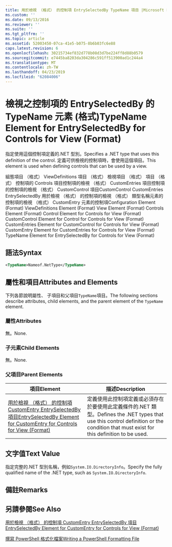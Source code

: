 ```yaml
---
title: 用於檢視 （格式） 的控制項 EntrySelectedBy TypeName 項目 |Microsoft Docs
ms.custom: ''
ms.date: 09/13/2016
ms.reviewer: ''
ms.suite: ''
ms.tgt_pltfrm: ''
ms.topic: article
ms.assetid: 52003450-07ca-41e5-b075-8b6b03fc6e88
caps.latest.revision: 6
ms.openlocfilehash: 30215734ef832d778b08d3d7be224ff8d88b0579
ms.sourcegitcommit: e7445ba8203da304286c591ff513900ad1c244a4
ms.translationtype: MT
ms.contentlocale: zh-TW
ms.lasthandoff: 04/23/2019
ms.locfileid: "62084006"
---
```

# <a name="typename-element-for-entryselectedby-for-controls-for-view-format"></a><span data-ttu-id="033f4-102">檢視之控制項的 EntrySelectedBy 的 TypeName 元素 (格式)</span><span class="sxs-lookup"><span data-stu-id="033f4-102">TypeName Element for EntrySelectedBy for Controls for View (Format)</span></span>

<span data-ttu-id="033f4-103">指定使用這個控制項定義的.NET 型別。</span><span class="sxs-lookup"><span data-stu-id="033f4-103">Specifies a .NET type that uses this definition of the control.</span></span> <span data-ttu-id="033f4-104">定義可供檢視的控制項時，會使用這個項目。</span><span class="sxs-lookup"><span data-stu-id="033f4-104">This element is used when defining controls that can be used by a view.</span></span>

<span data-ttu-id="033f4-105">組態項目 （格式） ViewDefinitions 項目 （格式） 檢視項目 （格式） 項目 （格式） 控制項的 Controls 項目控制項的檢視 （格式） CustomEntries 項目控制項的控制項的檢視 （格式） CustomControl 項目CustomControl CustomEntries EntrySelectedBy 用於檢視 （格式） 的控制項的檢視 （格式） 類型名稱元素的控制項的檢視 （格式） CustomEntry 元素的控制項</span><span class="sxs-lookup"><span data-stu-id="033f4-105">Configuration Element (Format) ViewDefinitions Element (Format) View Element (Format) Controls Element (Format) Control Element for Controls for View (Format) CustomControl Element for Control for Controls for View (Format) CustomEntries Element for CustomControl for Controls for View (Format) CustomEntry Element for CustomEntries for Controls for View (Format) TypeName Element for EntrySelectedBy for Controls for View (Format)</span></span>

## <a name="syntax"></a><span data-ttu-id="033f4-106">語法</span><span class="sxs-lookup"><span data-stu-id="033f4-106">Syntax</span></span>

```xml
<TypeName>Nameof.NetType</TypeName>

```

## <a name="attributes-and-elements"></a><span data-ttu-id="033f4-107">屬性和項目</span><span class="sxs-lookup"><span data-stu-id="033f4-107">Attributes and Elements</span></span>

<span data-ttu-id="033f4-108">下列各節說明屬性、 子項目和父項目`TypeName`項目。</span><span class="sxs-lookup"><span data-stu-id="033f4-108">The following sections describe attributes, child elements, and the parent element of the `TypeName` element.</span></span>

### <a name="attributes"></a><span data-ttu-id="033f4-109">屬性</span><span class="sxs-lookup"><span data-stu-id="033f4-109">Attributes</span></span>

<span data-ttu-id="033f4-110">無。</span><span class="sxs-lookup"><span data-stu-id="033f4-110">None.</span></span>

### <a name="child-elements"></a><span data-ttu-id="033f4-111">子元素</span><span class="sxs-lookup"><span data-stu-id="033f4-111">Child Elements</span></span>

<span data-ttu-id="033f4-112">無。</span><span class="sxs-lookup"><span data-stu-id="033f4-112">None.</span></span>

### <a name="parent-elements"></a><span data-ttu-id="033f4-113">父項目</span><span class="sxs-lookup"><span data-stu-id="033f4-113">Parent Elements</span></span>

|<span data-ttu-id="033f4-114">項目</span><span class="sxs-lookup"><span data-stu-id="033f4-114">Element</span></span>|<span data-ttu-id="033f4-115">描述</span><span class="sxs-lookup"><span data-stu-id="033f4-115">Description</span></span>|
|-------------|-----------------|
|[<span data-ttu-id="033f4-116">用於檢視 （格式） 的控制項 CustomEntry EntrySelectedBy 項目</span><span class="sxs-lookup"><span data-stu-id="033f4-116">EntrySelectedBy Element for CustomEntry for Controls for View (Format)</span></span>](./entryselectedby-element-for-customentry-for-controls-for-view-format.md)|<span data-ttu-id="033f4-117">定義使用此控制項定義或必須存在於要使用此定義條件的.NET 類型。</span><span class="sxs-lookup"><span data-stu-id="033f4-117">Defines the .NET types that use this control definition or the condition that must exist for this definition to be used.</span></span>|

## <a name="text-value"></a><span data-ttu-id="033f4-118">文字值</span><span class="sxs-lookup"><span data-stu-id="033f4-118">Text Value</span></span>

<span data-ttu-id="033f4-119">指定完整的.NET 型別名稱，例如`System.IO.DirectoryInfo`。</span><span class="sxs-lookup"><span data-stu-id="033f4-119">Specify the fully qualified name of the .NET type, such as `System.IO.DirectoryInfo`.</span></span>

## <a name="remarks"></a><span data-ttu-id="033f4-120">備註</span><span class="sxs-lookup"><span data-stu-id="033f4-120">Remarks</span></span>

## <a name="see-also"></a><span data-ttu-id="033f4-121">另請參閱</span><span class="sxs-lookup"><span data-stu-id="033f4-121">See Also</span></span>

[<span data-ttu-id="033f4-122">用於檢視 （格式） 的控制項 CustomEntry EntrySelectedBy 項目</span><span class="sxs-lookup"><span data-stu-id="033f4-122">EntrySelectedBy Element for CustomEntry for Controls for View (Format)</span></span>](./entryselectedby-element-for-customentry-for-controls-for-view-format.md)

[<span data-ttu-id="033f4-123">撰寫 PowerShell 格式化檔案</span><span class="sxs-lookup"><span data-stu-id="033f4-123">Writing a PowerShell Formatting File</span></span>](./writing-a-powershell-formatting-file.md)
